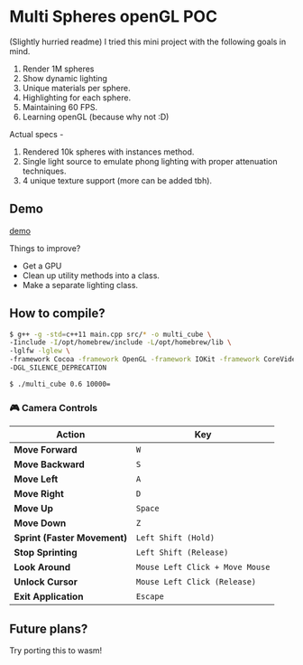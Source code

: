 # Multi Spheres openGL POC


(Slightly hurried readme)
I tried this mini project with the following goals in mind.
1. Render 1M spheres
2. Show dynamic lighting
3. Unique materials per sphere.
4. Highlighting for each sphere.
5. Maintaining 60 FPS.
6. Learning openGL (because why not :D)

Actual specs - 
1. Rendered 10k spheres with instances method.
2. Single light source to emulate phong lighting with proper attenuation techniques.
3. 4 unique texture support (more can be added tbh).


## Demo
[demo](https://youtube.com/shorts/R5YZGdQ08io?si=w2w5Tvhtb_oF_9hc)

Things to improve?
- Get a GPU
- Clean up utility methods into a class.
- Make a separate lighting class.



## How to compile?

```bash
$ g++ -g -std=c++11 main.cpp src/* -o multi_cube \
-Iinclude -I/opt/homebrew/include -L/opt/homebrew/lib \
-lglfw -lglew \
-framework Cocoa -framework OpenGL -framework IOKit -framework CoreVideo \
-DGL_SILENCE_DEPRECATION

$ ./multi_cube 0.6 10000=
```

### 🎮 Camera Controls

| Action                | Key                          |
|-----------------------|-----------------------------|
| **Move Forward**      | `W`                         |
| **Move Backward**     | `S`                         |
| **Move Left**         | `A`                         |
| **Move Right**        | `D`                         |
| **Move Up**           | `Space`                     |
| **Move Down**         | `Z`                         |
| **Sprint (Faster Movement)** | `Left Shift (Hold)`  |
| **Stop Sprinting**    | `Left Shift (Release)`      |
| **Look Around**       | `Mouse Left Click + Move Mouse` |
| **Unlock Cursor**     | `Mouse Left Click (Release)` |
| **Exit Application**  | `Escape`                    |

## Future plans?
Try porting this to wasm!